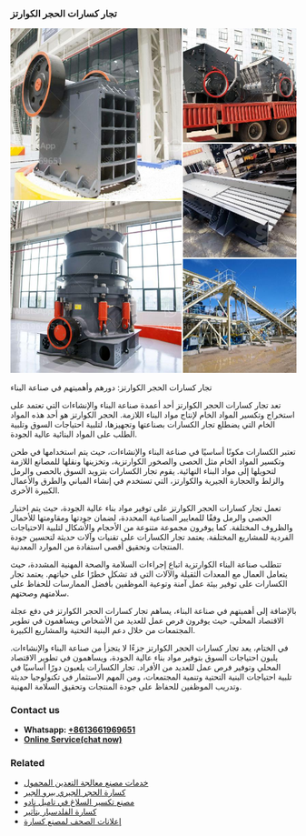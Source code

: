 <h3>تجار كسارات الحجر الكوارتز</h3><img src='1701850636.jpg' alt=''><p>تجار كسارات الحجر الكوارتز: دورهم وأهميتهم في صناعة البناء</p><p>تعد تجار كسارات الحجر الكوارتز أحد أعمدة صناعة البناء والإنشاءات التي تعتمد على استخراج وتكسير المواد الخام لإنتاج مواد البناء اللازمة. الحجر الكوارتز هو أحد هذه المواد الخام التي يضطلع تجار الكسارات بصناعتها وتجهيزها، لتلبية احتياجات السوق وتلبية الطلب على المواد البنائية عالية الجودة.</p><p>تعتبر الكسارات مكونًا أساسيًا في صناعة البناء والإنشاءات، حيث يتم استخدامها في طحن وتكسير المواد الخام مثل الحصى والصخور الكوارتزية، وتخزينها ونقلها للمصانع اللازمة لتحويلها إلى مواد البناء النهائية. يقوم تجار الكسارات بتزويد السوق بالحصى والرمل والزلط والحجارة الجيرية والكوارتز، التي تستخدم في إنشاء المباني والطرق والأعمال الكبيرة الأخرى.</p><p>تعمل تجار كسارات الحجر الكوارتز على توفير مواد بناء عالية الجودة، حيث يتم اختبار الحصى والرمل وفقًا للمعايير الصناعية المحددة، لضمان جودتها ومقاومتها للأحمال والظروف المختلفة. كما يوفرون مجموعة متنوعة من الأحجام والأشكال لتلبية الاحتياجات الفردية للمشاريع المختلفة. يعتمد تجار الكسارات على تقنيات وآلات حديثة لتحسين جودة المنتجات وتحقيق أقصى استفادة من الموارد المعدنية.</p><p>تتطلب صناعة البناء الكوارتزية اتباع إجراءات السلامة والصحة المهنية المشددة، حيث يتعامل العمال مع المعدات الثقيلة والآلات التي قد تشكل خطرًا على حياتهم. يعتمد تجار الكسارات على توفير بيئة عمل آمنة وتوعية الموظفين بأفضل الممارسات للحفاظ على سلامتهم وصحتهم.</p><p>بالإضافة إلى أهميتهم في صناعة البناء، يساهم تجار كسارات الحجر الكوارتز في دفع عجلة الاقتصاد المحلي، حيث يوفرون فرص عمل للعديد من الأشخاص ويساهمون في تطوير المجتمعات من خلال دعم البنية التحتية والمشاريع الكبيرة.</p><p>في الختام، يعد تجار كسارات الحجر الكوارتز جزءًا لا يتجزأ من صناعة البناء والإنشاءات. يلبون احتياجات السوق بتوفير مواد بناء عالية الجودة، ويساهمون في تطوير الاقتصاد المحلي وتوفير فرص عمل للعديد من الأفراد. تجار الكسارات يلعبون دورًا أساسيًا في تلبية احتياجات البنية التحتية وتنمية المجتمعات، ومن المهم الاستثمار في تكنولوجيا حديثة وتدريب الموظفين للحفاظ على جودة المنتجات وتحقيق السلامة المهنية.</p><h3>Contact us</h3><ul><li><strong>Whatsapp:&nbsp;<a href="https://wa.me/8613661969651">+8613661969651</a></strong></li><li><a href="https://swt.shibang-china.com/?git&amp;zhl&amp;تجار كسارات الحجر الكوارتز"><strong>Online Service(chat now)</strong></a></li></ul><h3>Related</h3><ul><li><a href='خدمات مصنع معالجة التعدين المحمول.md'>خدمات مصنع معالجة التعدين المحمول</a></li><li><a href='كسارة الحجر الجيري بيرو الجير.md'>كسارة الحجر الجيري بيرو الجير</a></li><li><a href='مصنع تكسير السلاغ في تاميل نادو.md'>مصنع تكسير السلاغ في تاميل نادو</a></li><li><a href='كسارة الفلدسبار بتأثير.md'>كسارة الفلدسبار بتأثير</a></li><li><a href='إعلانات الصحف لمصنع كسارة.md'>إعلانات الصحف لمصنع كسارة</a></li></ul>